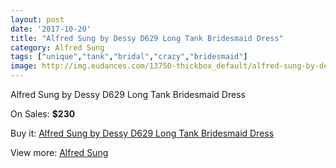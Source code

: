 ```yaml
---
layout: post
date: '2017-10-20'
title: "Alfred Sung by Dessy D629 Long Tank Bridesmaid Dress"
category: Alfred Sung
tags: ["unique","tank","bridal","crazy","bridesmaid"]
image: http://img.eudances.com/13750-thickbox_default/alfred-sung-by-dessy-d629-long-tank-bridesmaid-dress.jpg
---
```

Alfred Sung by Dessy D629 Long Tank Bridesmaid Dress

On Sales: **$230**
<a href="https://www.eudances.com/en/alfred-sung/4138-alfred-sung-by-dessy-d629-long-tank-bridesmaid-dress.html"><amp-img layout="responsive" width="600" height="600" src="//img.eudances.com/13750-thickbox_default/alfred-sung-by-dessy-d629-long-tank-bridesmaid-dress.jpg" alt="Alfred Sung by Dessy D629 Long Tank Bridesmaid Dress 0" /></a>
<a href="https://www.eudances.com/en/alfred-sung/4138-alfred-sung-by-dessy-d629-long-tank-bridesmaid-dress.html"><amp-img layout="responsive" width="600" height="600" src="//img.eudances.com/13753-thickbox_default/alfred-sung-by-dessy-d629-long-tank-bridesmaid-dress.jpg" alt="Alfred Sung by Dessy D629 Long Tank Bridesmaid Dress 1" /></a>
<a href="https://www.eudances.com/en/alfred-sung/4138-alfred-sung-by-dessy-d629-long-tank-bridesmaid-dress.html"><amp-img layout="responsive" width="600" height="600" src="//img.eudances.com/13752-thickbox_default/alfred-sung-by-dessy-d629-long-tank-bridesmaid-dress.jpg" alt="Alfred Sung by Dessy D629 Long Tank Bridesmaid Dress 2" /></a>
<a href="https://www.eudances.com/en/alfred-sung/4138-alfred-sung-by-dessy-d629-long-tank-bridesmaid-dress.html"><amp-img layout="responsive" width="600" height="600" src="//img.eudances.com/13751-thickbox_default/alfred-sung-by-dessy-d629-long-tank-bridesmaid-dress.jpg" alt="Alfred Sung by Dessy D629 Long Tank Bridesmaid Dress 3" /></a>

Buy it: [Alfred Sung by Dessy D629 Long Tank Bridesmaid Dress](https://www.eudances.com/en/alfred-sung/4138-alfred-sung-by-dessy-d629-long-tank-bridesmaid-dress.html "Alfred Sung by Dessy D629 Long Tank Bridesmaid Dress")

View more: [Alfred Sung](https://www.eudances.com/en/52-alfred-sung "Alfred Sung")